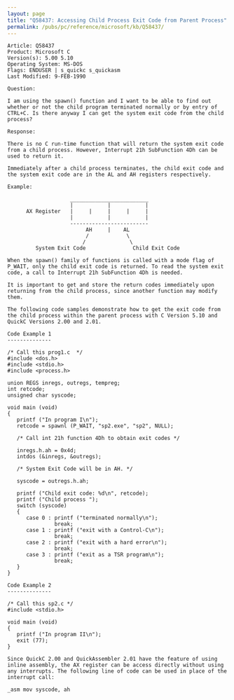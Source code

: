 ```yaml
---
layout: page
title: "Q58437: Accessing Child Process Exit Code from Parent Process"
permalink: /pubs/pc/reference/microsoft/kb/Q58437/
---
```


	Article: Q58437
	Product: Microsoft C
	Version(s): 5.00 5.10
	Operating System: MS-DOS
	Flags: ENDUSER | s_quickc s_quickasm
	Last Modified: 9-FEB-1990
	
	Question:
	
	I am using the spawn() function and I want to be able to find out
	whether or not the child program terminated normally or by entry of
	CTRL+C. Is there anyway I can get the system exit code from the child
	process?
	
	Response:
	
	There is no C run-time function that will return the system exit code
	from a child process. However, Interrupt 21h SubFunction 4Dh can be
	used to return it.
	
	Immediately after a child process terminates, the child exit code and
	the system exit code are in the AL and AH registers respectively.
	
	Example:
	
	                    _________________________
	                    |           |           |
	      AX Register   |     |     |     |     |
	                    |           |           |
	                    -------------------------
	                         AH     |    AL
	                         /            \
	                        /              \
	         System Exit Code               Child Exit Code
	
	When the spawn() family of functions is called with a mode flag of
	P_WAIT, only the child exit code is returned. To read the system exit
	code, a call to Interrupt 21h SubFunction 4Dh is needed.
	
	It is important to get and store the return codes immediately upon
	returning from the child process, since another function may modify
	them.
	
	The following code samples demonstrate how to get the exit code from
	the child process within the parent process with C Version 5.10 and
	QuickC Versions 2.00 and 2.01.
	
	Code Example 1
	--------------
	
	/* Call this prog1.c  */
	#include <dos.h>
	#include <stdio.h>
	#include <process.h>
	
	union REGS inregs, outregs, tempreg;
	int retcode;
	unsigned char syscode;
	
	void main (void)
	{
	   printf ("In program I\n");
	   retcode = spawnl (P_WAIT, "sp2.exe", "sp2", NULL);
	
	   /* Call int 21h function 4Dh to obtain exit codes */
	
	   inregs.h.ah = 0x4d;
	   intdos (&inregs, &outregs);
	
	   /* System Exit Code will be in AH. */
	
	   syscode = outregs.h.ah;
	
	   printf ("Child exit code: %d\n", retcode);
	   printf ("Child process ");
	   switch (syscode)
	   {
	      case 0 : printf ("terminated normally\n");
	               break;
	      case 1 : printf ("exit with a Control-C\n");
	               break;
	      case 2 : printf ("exit with a hard error\n");
	               break;
	      case 3 : printf ("exit as a TSR program\n");
	               break;
	   }
	}
	
	Code Example 2
	--------------
	
	/* Call this sp2.c */
	#include <stdio.h>
	
	void main (void)
	{
	   printf ("In program II\n");
	   exit (77);
	}
	
	Since QuickC 2.00 and QuickAssembler 2.01 have the feature of using
	inline assembly, the AX register can be access directly without using
	any interrupts. The following line of code can be used in place of the
	interrupt call:
	
	_asm mov syscode, ah
